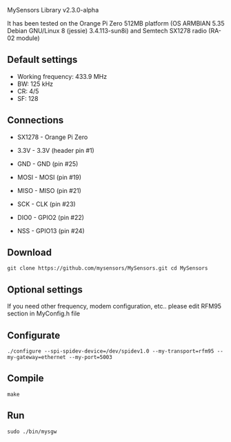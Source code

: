 MySensors Library v2.3.0-alpha

It has been tested on the Orange Pi Zero 512MB platform (OS ARMBIAN 5.35 Debian GNU/Linux 8 (jessie) 3.4.113-sun8i) and Semtech SX1278 radio (RA-02 module)

Default settings
----------------

- Working frequency: 433.9 MHz
- BW: 125 kHz
- CR: 4/5
- SF: 128

Connections
-----------
- SX1278 - Orange Pi Zero

- 3.3V   - 3.3V (header pin #1) 
- GND	   - GND (pin #25)
- MOSI   - MOSI (pin #19)
- MISO   - MISO (pin #21)
- SCK    - CLK (pin #23)
- DIO0   - GPIO2 (pin #22)
- NSS    - GPIO13 (pin #24)

Download
--------
``git clone https://github.com/mysensors/MySensors.git
cd MySensors``

Optional settings
-----------------

If you need other frequency, modem configuration, etc.. please edit RFM95 section in MyConfig.h file

Configurate
-----------

``
./configure --spi-spidev-device=/dev/spidev1.0 --my-transport=rfm95 --my-gateway=ethernet --my-port=5003
``

Compile
-------
``
make
``

Run
---
``
sudo ./bin/mysgw
``
